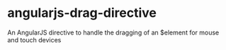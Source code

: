 angularjs-drag-directive
========================

An AngularJS directive to handle the dragging of an $element for mouse and touch devices

